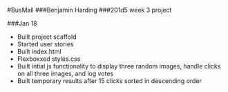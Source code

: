 #BusMall
###Benjamin Harding
###201d5 week 3 project

###Jan 18
* Built project scaffold
* Started user stories
* Built index.html
* Flexboxxed styles.css
* Built intial js functionality to display three random images, handle clicks on all three images, and log votes
* Built temporary results after 15 clicks sorted in descending order

